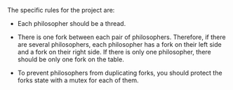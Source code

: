 The specific rules for the project are:

- Each philosopher should be a thread.

- There is one fork between each pair of philosophers. Therefore, if there are several
philosophers, each philosopher has a fork on their left side and a fork on their right
side. If there is only one philosopher, there should be only one fork on the table.

- To prevent philosophers from duplicating forks, you should protect the forks state
with a mutex for each of them.
